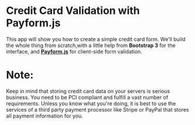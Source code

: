 # Credit Card Validation with Payform.js

This app will show you how to create a simple credit card form. We'll build the whole thing from scratch,with a little help from **Bootstrap 3** for the interface, and [**Payform.js**](https://jondavidjohn.github.io/payform/) for client-side form validation.

# Note:   
Keep in mind that storing credit card data on your servers is serious business. You need to be PCI compliant and fulfill a vast number of requirements.   Unless you know what you're doing, it is best to use the services of a third party payment processor like Stripe or PayPal that stores all payment information for you.

    